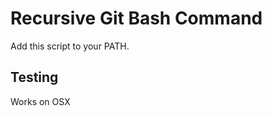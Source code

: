 Recursive Git Bash Command
==========================
Add this script to your PATH.

## Testing
Works on OSX
